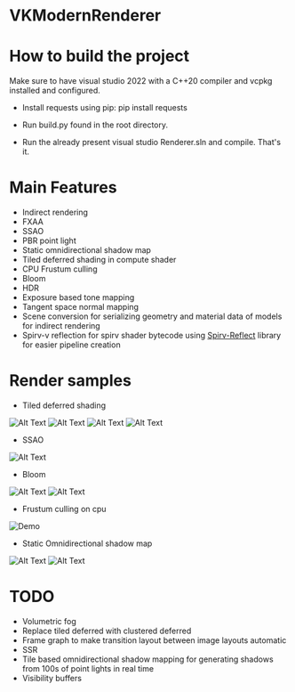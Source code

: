 # VKModernRenderer
 
# How to build the project

Make sure to have visual studio 2022 with a C++20 compiler and vcpkg installed and configured.

- Install requests using pip: pip install requests

- Run build.py found in the root directory.

- Run the already present visual studio Renderer.sln and compile. That's it.

# Main Features
- Indirect rendering
- FXAA
- SSAO
- PBR point light
- Static omnidirectional shadow map
- Tiled deferred shading in compute shader
- CPU Frustum culling
- Bloom
- HDR
- Exposure based tone mapping
- Tangent space normal mapping
- Scene conversion for serializing geometry and material data of models for indirect rendering
- Spirv-v reflection for spirv shader bytecode using [Spirv-Reflect](https://github.com/KhronosGroup/SPIRV-Reflect) library for easier pipeline creation

# Render samples

- Tiled deferred shading

![Alt Text](Media/FullScreenTiledDeferredShading.png)
![Alt Text](Media/FullScreenDebugTiledDeferred1.png)
![Alt Text](Media/FullScreenTiledDeferredShading2.png)
![Alt Text](Media/FullScreenDebugTiledDeferred2.png)

- SSAO

![Alt Text](Media/FullScreenSSAO.png)

- Bloom

![Alt Text](Media/FullScreenBloom.png)
![Alt Text](Media/Bloom2.png)

- Frustum culling on cpu

![Demo](Media/FrustumCullingDebugCPU.gif)

- Static Omnidirectional shadow map

![Alt Text](Media/FullScreenOmniDirectional.png)
![Alt Text](Media/FullScreenOmniDirectional2.png)

# TODO
- Volumetric fog
- Replace tiled deferred with clustered deferred
- Frame graph to make transition layout between image layouts automatic
- SSR
- Tile based omnidirectional shadow mapping for generating shadows from 100s of point lights in real time
- Visibility buffers
